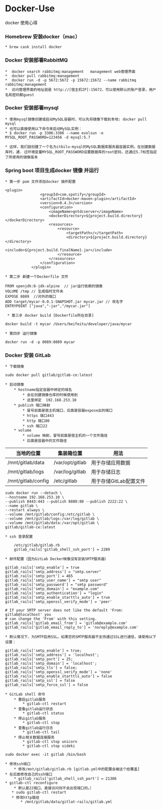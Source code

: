 # Docker-Use
docker 使用心得

### Homebrew 安装docker（mac）
    * brew cask install docker
###  Docker 安装部署RabbitMQ
    *  docker search rabbitmq:management   management web管理界面
    *  docker pull rabbitmq:management
    *  docker run -d -p 5672:5672 -p 15672:15672 --name rabbitmq rabbitmq:management
    *  访问管理界面的地址就是 http://[宿主机IP]:15672，可以使用默认的账户登录，用户名和密码都guest

### Docker 安装部署mysql
    * 使用mysql镜像创建或启动MySQL容器时，可以先将镜像下载到本地: docker pull mysql 
    * 也可以直接使用以下命令来启动MySQL实例： 
    * $ docker run -p 3306:3306 --name evolsun -e MYSQL_ROOT_PASSWORD=123456 -d mysql:5.7
    
    * 这样，我们就创建了一个名为itbilu-mysql的MySQL数据库服务器容器实例。在创建数据库时，通. 过环境变量MYSQL_ROOT_PASSWORD设置数据库的root密码，还通过5.7标签指定了所使用的镜像版本

### Spring boot 项目生成docker 镜像 并运行
    * 第一步 pom 文件添加docker 插件配置
```pom
<plugin>
                <groupId>com.spotify</groupId>
                <artifactId>docker-maven-plugin</artifactId>
                <version>0.4.3</version>
                <configuration>
                    <imageName>gntdcserver</imageName>
                    <dockerDirectory>${project.build.directory}</dockerDirectory>
                    <resources>
                        <resource>
                            <targetPath>/</targetPath>
                            <directory>${project.build.directory}</directory>
                            <include>${project.build.finalName}.jar</include>
                        </resource>
                    </resources>
                </configuration>
            </plugin>
```
    * 第二步 新建一个Dockerfile 文件 
```docker
FROM openjdk:8-jdk-alpine  // jar运行依赖的镜像 
VOLUME /tmp // 生成临时文件夹
EXPOSE 8089  //对外的端口
ADD target/mycar-0.0.1-SNAPSHOT.jar mycar.jar // 改名字
ENTRYPOINT ["java","-jar","/mycar.jar"]
```
     * 第三步 docker build [Dockerfile所在目录]
```file
docker build -t mycar /Users/beifeitu/developer/java/mycar
```
    * 第四步 运行镜像
``` run 
docker run -d -p 8089:8089 mycar
```
### Docker 安装 GitLab
    * 下载镜像
 ```pull 
 sudo docker pull gitlab/gitlab-ce:latest
 ```
    * 启动镜像
        * hostname指定容器中绑定的域名
            * 会在创建镜像仓库的时候使用到
            * 这里绑定  192.168.253.10
        * publish 端口映射
            * 冒号前面是宿主机端口，后面是容器expose出的端口
            * https 端口443
            * http 端口80
            * ssh 端口22
        * volume
            * volume 映射，冒号前面是宿主机的一个文件路径
            * 后面是容器中的文件路径
             
| 当地的位置 | <span class="Apple-tab-span" style="white-space:pre"></span>集装箱位置 | <span class="Apple-tab-span" style="white-space:pre"></span>用法 |
| --- | --- | --- |
| /mnt/gitlab/data | /var/opt/gitlab | 用于存储应用数据 |
| /mnt/gitlab/logs | /var/log/gitlab  | 用于存储日志  |
| /mnt/gitlab/config | /etc/gitlab | 用于存储GitLab配置文件
            
``` run 
sudo docker run --detach \
--hostname 192.168.253.10 \
--publish 8443:443 --publish 8880:80 --publish 2222:22 \
--name gitlab \
--restart always \
--volume /mnt/gitlab/config:/etc/gitlab \
--volume /mnt/gitlab/logs:/var/log/gitlab \
--volume /mnt/gitlab/data:/var/opt/gitlab \
gitlab/gitlab-ce:latest
```
    * ssh 登录配置 
``` config
    /etc/gitlab/gitlab.rb
    gitlab_rails['gitlab_shell_ssh_port'] = 2289
```
    * 邮件配置（因为GitLab Docker映像没有安装SMTP服务器）  
``` smtp
gitlab_rails['smtp_enable'] = true
gitlab_rails['smtp_address'] = "smtp.server"
gitlab_rails['smtp_port'] = 465
gitlab_rails['smtp_user_name'] = "smtp user"
gitlab_rails['smtp_password'] = "smtp password"
gitlab_rails['smtp_domain'] = "example.com"
gitlab_rails['smtp_authentication'] = "login"
gitlab_rails['smtp_enable_starttls_auto'] = true
gitlab_rails['smtp_openssl_verify_mode'] = 'peer'

# If your SMTP server does not like the default 'From: gitlab@localhost' you
# can change the 'From' with this setting.
gitlab_rails['gitlab_email_from'] = 'gitlab@example.com'
gitlab_rails['gitlab_email_reply_to'] = 'noreply@example.com'
```
    * 默认情况下，为SMTP启用SSL。如果您的SMTP服务器不支持通过SSL进行通信，请使用以下设置：
```
gitlab_rails['smtp_enable'] = true;
gitlab_rails['smtp_address'] = 'localhost';
gitlab_rails['smtp_port'] = 25;
gitlab_rails['smtp_domain'] = 'localhost';
gitlab_rails['smtp_tls'] = false;
gitlab_rails['smtp_openssl_verify_mode'] = 'none'
gitlab_rails['smtp_enable_starttls_auto'] = false
gitlab_rails['smtp_ssl'] = false
gitlab_rails['smtp_force_ssl'] = false
```
    * GitLab shell 命令
        * 重启gitlab服务
            * gitlab-ctl restart
        * 查看gitlab运行状态
            * gitlab-ctl status
        * 停止gitlab服务
            * gitlab-ctl stop
        * 查看gitlab运行日志
            * gitlab-ctl tail
        * 停止相关数据连接服务
            * gitlab-ctl stop unicorn
            * gitlab-ctl stop sideki
```shell
sudo docker exec -it gitlab /bin/bash
``` 
    * 修改ssh端口 
        * 修改/mnt/gitlab/gitlab.rb [gitlab.yml中的配置会被这个给覆盖]
    * 在后面修改自己的ssh端口
        * gitlab_rails['gitlab_shell_ssh_port'] = 21386
    * gitlab-ctl reconfigure
        * 默认是22端口，直接访问则不会出现端口的。）
       * sudo gitlab-ctl restart
       * 修改http路径
           * /mnt/gitlab/data/gitlat-rails/gitlab.yml
